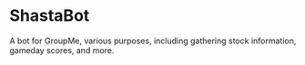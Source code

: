 # ShastaBot
A bot for GroupMe, various purposes, including gathering stock information, gameday scores, and more.
